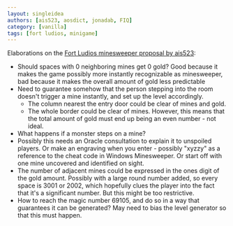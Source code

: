 ```yaml
---
layout: singleidea
authors: [ais523, aosdict, jonadab, FIQ]
category: [vanilla]
tags: [fort ludios, minigame]
---
```

Elaborations on the [Fort Ludios minesweeper proposal by ais523](https://nethackwiki.com/wiki/User:Ais523/Dungeon_Overhaul_Proposal#Fort_Ludios):
* Should spaces with 0 neighboring mines get 0 gold? Good because it makes the game possibly more instantly recognizable as minesweeper, bad because it makes the overall amount of gold less predictable
* Need to guarantee somehow that the person stepping into the room doesn't trigger a mine instantly, and set up the level accordingly.
  * The column nearest the entry door could be clear of mines and gold.
  * The whole border could be clear of mines. However, this means that the total amount of gold must end up being an even number - not ideal.
* What happens if a monster steps on a mine?
* Possibly this needs an Oracle consultation to explain it to unspoiled players. Or make an engraving when you enter - possibly "xyzzy" as a reference to the cheat code in Windows Minesweeper. Or start off with one mine uncovered and identified on sight.
* The number of adjacent mines could be expressed in the ones digit of the gold amount. Possibly with a large round number added, so every space is 3001 or 2002, which hopefully clues the player into the fact that it's a significant number. But this might be too restrictive.
* How to reach the magic number 69105, and do so in a way that guarantees it can be generated? May need to bias the level generator so that this must happen.
